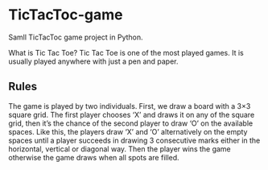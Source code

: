 # TicTacToc-game
Samll TicTacToc game project in Python.

What is Tic Tac Toe?
Tic Tac Toe is one of the most played games. It is usually played anywhere with just a pen and paper.

## Rules

The game is played by two individuals. First, we draw a board with a 3×3 square grid. The first player chooses ‘X’ and draws it on any of the square grid, then it’s the chance of the second player to draw ‘O’ on the available spaces. Like this, the players draw ‘X’ and ‘O’ alternatively on the empty spaces until a player succeeds in drawing 3 consecutive marks either in the horizontal, vertical or diagonal way. Then the player wins the game otherwise the game draws when all spots are filled.
